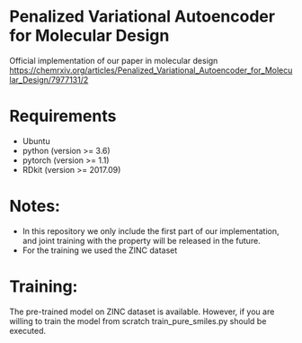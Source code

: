 # Penalized Variational Autoencoder for Molecular Design
Official implementation of our paper in molecular design https://chemrxiv.org/articles/Penalized_Variational_Autoencoder_for_Molecular_Design/7977131/2

# Requirements
- Ubuntu
- python (version >= 3.6)
- pytorch (version >= 1.1)
- RDkit (version >=  2017.09)

# Notes:
- In this repository we only include the first part of our implementation, and joint training with the property will be released in the future. 
- For the training we used the ZINC dataset

# Training:
The pre-trained model on ZINC dataset is available. However, if you are willing to train the model from scratch train_pure_smiles.py should be executed.

